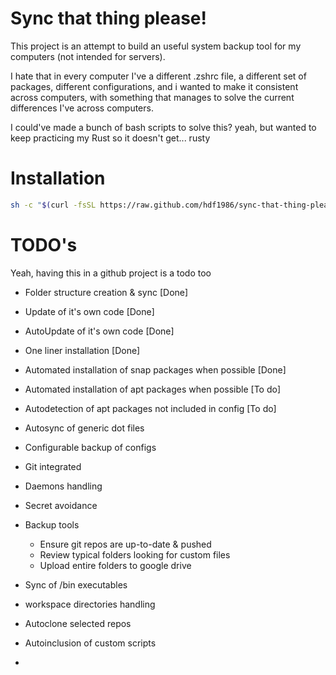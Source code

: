 # Sync that thing please!

This project is an attempt to build an useful system backup tool for my computers (not intended for servers).

I hate that in every computer I've a different .zshrc file, a different set of packages, different configurations, and i wanted to make it consistent across computers, with something that manages to solve the current differences I've across computers.

I could've made a bunch of bash scripts to solve this? yeah, but wanted to keep practicing my Rust so it doesn't get... rusty

# Installation

```bash
sh -c "$(curl -fsSL https://raw.github.com/hdf1986/sync-that-thing-please/master/build.sh)"
```

# TODO's
Yeah, having this in a github project is a todo too

- Folder structure creation & sync [Done]
- Update of it's own code [Done]
- AutoUpdate of it's own code [Done]
- One liner installation [Done]
- Automated installation of snap packages when possible [Done]
- Automated installation of apt packages when possible [To do]
- Autodetection of apt packages not included in config [To do]

- Autosync of generic dot files
- Configurable backup of configs
- Git integrated
- Daemons handling
- Secret avoidance
- Backup tools
  - Ensure git repos are up-to-date & pushed
  - Review typical folders looking for custom files
  - Upload entire folders to google drive
- Sync of /bin executables
- workspace directories handling
- Autoclone selected repos
- Autoinclusion of custom scripts
-


